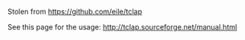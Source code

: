 Stolen from https://github.com/eile/tclap

See this page for the usage: http://tclap.sourceforge.net/manual.html
